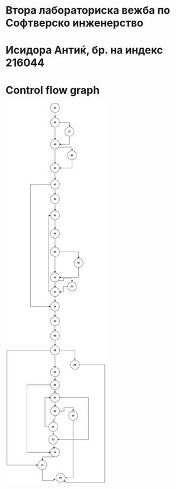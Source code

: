 # Втора лабораториска вежба по Софтверско инженерство
# Исидора Антиќ, бр. на индекс 216044
# Control flow graph
![alt text](https://github.com/isidoraantic25/SI_2023_lab2_216044/blob/master/CFG.png?raw=true)
